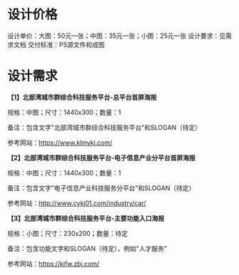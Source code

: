 # 设计价格

设计单价：大图：50元一张；中图：35元一张；小图：25元一张
设计要求：见需求文档
交付标准：PS源文件和成图

# 设计需求

**【1】北部湾城市群综合科技服务平台-总平台首屏海报**

规格：中图；尺寸：1440x300；数量：1

备注：包含文字"北部湾城市群综合科技服务平台"和SLOGAN（待定）

参考网站：https://www.klmykj.com/
 

**【2】北部湾城市群综合科技服务平台-电子信息产业分平台首屏海报**

规格：中图；尺寸：1440x300；数量：1

备注：包含文字"电子信息产业科技服务分平台"和SLOGAN（待定）

参考网站：http://www.cykj01.com/industry/car/
 

**【3】北部湾城市群综合科技服务平台-主要功能入口海报**

规格：小图；尺寸：230x200；数量：待定

备注：包含功能文字和SLOGAN（待定），例如"人才服务"

参考网站：https://kjfw.zbj.com/
